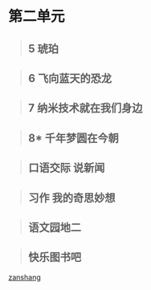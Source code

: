 # 第二单元

<Ebook grade="xxyw4b" :pages="15" :paged="15" ></Ebook>

> ## 5 琥珀

<Ebook grade="xxyw4b" :pages="16" :paged="19" ></Ebook>

> ## 6 飞向蓝天的恐龙

<Ebook grade="xxyw4b" :pages="20" :paged="23" ></Ebook>

> ## 7 纳米技术就在我们身边

<Ebook grade="xxyw4b" :pages="24" :paged="25" ></Ebook>

> ## 8* 千年梦圆在今朝

<Ebook grade="xxyw4b" :pages="26" :paged="28" ></Ebook>

> ## 口语交际 说新闻

<Ebook grade="xxyw4b" :pages="29" :paged="29" ></Ebook>

> ## 习作 我的奇思妙想

<Ebook grade="xxyw4b" :pages="30" :paged="30" ></Ebook>

> ## 语文园地二

<Ebook grade="xxyw4b" :pages="31" :paged="32" ></Ebook>

> ## 快乐图书吧

<Ebook grade="xxyw4b" :pages="33" :paged="34" ></Ebook>


[zanshang](../res/zanshang.md ':include')